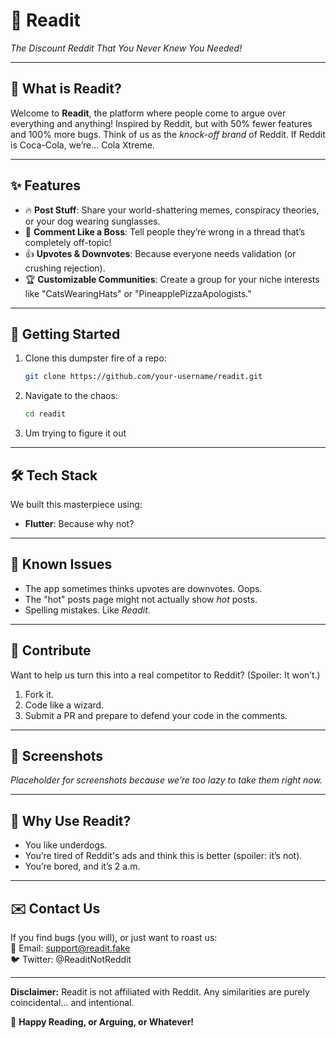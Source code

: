 # 📖 **Readit**  
*The Discount Reddit That You Never Knew You Needed!*  

---

## 🧐 **What is Readit?**

Welcome to **Readit**, the platform where people come to argue over everything and anything! Inspired by Reddit, but with 50% fewer features and 100% more bugs. Think of us as the *knock-off brand* of Reddit. If Reddit is Coca-Cola, we’re... Cola Xtreme.

---

## ✨ **Features**  
- 🔥 **Post Stuff**: Share your world-shattering memes, conspiracy theories, or your dog wearing sunglasses.  
- 💬 **Comment Like a Boss**: Tell people they’re wrong in a thread that’s completely off-topic!  
- 👍 **Upvotes & Downvotes**: Because everyone needs validation (or crushing rejection).  
- 🏆 **Customizable Communities**: Create a group for your niche interests like "CatsWearingHats" or "PineapplePizzaApologists."  

---

## 🚀 **Getting Started**

1. Clone this dumpster fire of a repo:  
   ```bash
   git clone https://github.com/your-username/readit.git
   ```
2. Navigate to the chaos:  
   ```bash
   cd readit
   ```
3. Um trying to figure it out

---

## 🛠️ **Tech Stack**  
We built this masterpiece using:
- **Flutter**: Because why not?  

---

## 🐛 **Known Issues**
- The app sometimes thinks upvotes are downvotes. Oops.  
- The "hot" posts page might not actually show *hot* posts.  
- Spelling mistakes. Like *Readit*.  

---

## 📢 **Contribute**
Want to help us turn this into a real competitor to Reddit? (Spoiler: It won’t.)  
1. Fork it.  
2. Code like a wizard.  
3. Submit a PR and prepare to defend your code in the comments.  

---

## 👀 **Screenshots**
*Placeholder for screenshots because we’re too lazy to take them right now.*

---

## 🥳 **Why Use Readit?**
- You like underdogs.  
- You’re tired of Reddit's ads and think this is better (spoiler: it’s not).  
- You’re bored, and it’s 2 a.m.

---

## ✉️ **Contact Us**
If you find bugs (you will), or just want to roast us:  
📧 Email: support@readit.fake  
🐦 Twitter: @ReaditNotReddit  

---

**Disclaimer:** Readit is not affiliated with Reddit. Any similarities are purely coincidental... and intentional.  

🎉 **Happy Reading, or Arguing, or Whatever!**

